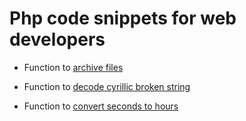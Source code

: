 # Php code snippets for web developers

- Function to [archive files](https://github.com/athlonUA/php-code-snippets/blob/master/code/snippet001/example.php)

- Function to [decode cyrillic broken string](https://github.com/athlonUA/php-code-snippets/blob/master/code/snippet002/example.php)

- Function to [convert seconds to hours](https://github.com/athlonUA/php-code-snippets/blob/master/code/snippet003/example.php)
